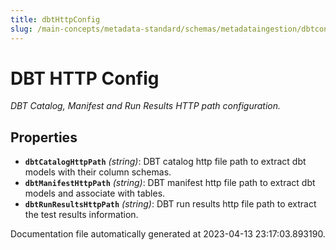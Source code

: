 ```yaml
---
title: dbtHttpConfig
slug: /main-concepts/metadata-standard/schemas/metadataingestion/dbtconfig/dbthttpconfig
---
```


# DBT HTTP Config

*DBT Catalog, Manifest and Run Results HTTP path configuration.*

## Properties

- **`dbtCatalogHttpPath`** *(string)*: DBT catalog http file path to extract dbt models with their column schemas.
- **`dbtManifestHttpPath`** *(string)*: DBT manifest http file path to extract dbt models and associate with tables.
- **`dbtRunResultsHttpPath`** *(string)*: DBT run results http file path to extract the test results information.


Documentation file automatically generated at 2023-04-13 23:17:03.893190.
